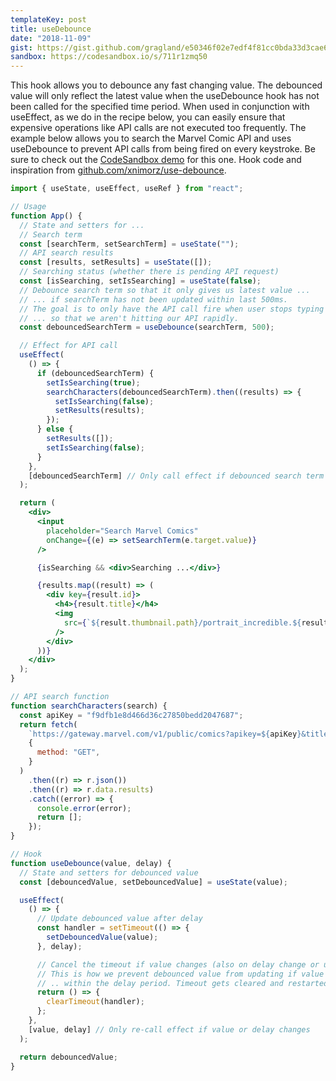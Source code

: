 ```yaml
---
templateKey: post
title: useDebounce
date: "2018-11-09"
gist: https://gist.github.com/gragland/e50346f02e7edf4f81cc0bda33d3cae6
sandbox: https://codesandbox.io/s/711r1zmq50
---
```


This hook allows you to debounce any fast changing value. The debounced value will only reflect the latest value when the useDebounce hook has not been called for the specified time period. When used in conjunction with useEffect, as we do in the recipe below, you can easily ensure that expensive operations like API calls are not executed too frequently. The example below allows you to search the Marvel Comic API and uses useDebounce to prevent API calls from being fired on every keystroke. Be sure to check out the [CodeSandbox demo](https://codesandbox.io/s/711r1zmq50) for this one. Hook code and inspiration from [github.com/xnimorz/use-debounce](https://github.com/xnimorz/use-debounce).

```jsx
import { useState, useEffect, useRef } from "react";

// Usage
function App() {
  // State and setters for ...
  // Search term
  const [searchTerm, setSearchTerm] = useState("");
  // API search results
  const [results, setResults] = useState([]);
  // Searching status (whether there is pending API request)
  const [isSearching, setIsSearching] = useState(false);
  // Debounce search term so that it only gives us latest value ...
  // ... if searchTerm has not been updated within last 500ms.
  // The goal is to only have the API call fire when user stops typing ...
  // ... so that we aren't hitting our API rapidly.
  const debouncedSearchTerm = useDebounce(searchTerm, 500);

  // Effect for API call
  useEffect(
    () => {
      if (debouncedSearchTerm) {
        setIsSearching(true);
        searchCharacters(debouncedSearchTerm).then((results) => {
          setIsSearching(false);
          setResults(results);
        });
      } else {
        setResults([]);
        setIsSearching(false);
      }
    },
    [debouncedSearchTerm] // Only call effect if debounced search term changes
  );

  return (
    <div>
      <input
        placeholder="Search Marvel Comics"
        onChange={(e) => setSearchTerm(e.target.value)}
      />

      {isSearching && <div>Searching ...</div>}

      {results.map((result) => (
        <div key={result.id}>
          <h4>{result.title}</h4>
          <img
            src={`${result.thumbnail.path}/portrait_incredible.${result.thumbnail.extension}`}
          />
        </div>
      ))}
    </div>
  );
}

// API search function
function searchCharacters(search) {
  const apiKey = "f9dfb1e8d466d36c27850bedd2047687";
  return fetch(
    `https://gateway.marvel.com/v1/public/comics?apikey=${apiKey}&titleStartsWith=${search}`,
    {
      method: "GET",
    }
  )
    .then((r) => r.json())
    .then((r) => r.data.results)
    .catch((error) => {
      console.error(error);
      return [];
    });
}

// Hook
function useDebounce(value, delay) {
  // State and setters for debounced value
  const [debouncedValue, setDebouncedValue] = useState(value);

  useEffect(
    () => {
      // Update debounced value after delay
      const handler = setTimeout(() => {
        setDebouncedValue(value);
      }, delay);

      // Cancel the timeout if value changes (also on delay change or unmount)
      // This is how we prevent debounced value from updating if value is changed ...
      // .. within the delay period. Timeout gets cleared and restarted.
      return () => {
        clearTimeout(handler);
      };
    },
    [value, delay] // Only re-call effect if value or delay changes
  );

  return debouncedValue;
}
```
